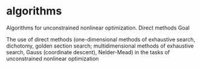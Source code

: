 # algorithms

Algorithms for unconstrained nonlinear optimization. Direct methods Goal

The use of direct methods (one-dimensional methods of exhaustive search, 
dichotomy, golden section search; multidimensional methods of exhaustive search, 
Gauss (coordinate descent), Nelder-Mead) in the tasks of unconstrained nonlinear
optimization
